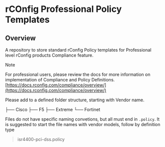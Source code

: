 # rCOnfig Professional Policy Templates

## Overview
A repository to store standard rConfig Policy templates for Professional level rConfig products Compliance feature.

> [!NOTE]  
> For professional users, please review the docs for more information on implementation of Compliance and Policy Definitions.
> [https://docs.rconfig.com/compliance/overview/](https://docs.rconfig.com/compliance/overview/)



Please add to a defined folder structure, starting with Vendor name. 

├── Cisco
├── F5
├── Extreme
└── Fortinet

Files do not have specific naming convetions, but all must end in `.policy`. It is suggested to start the file names with vendor models, follow by definition type
> isr4400-pci-dss.policy


